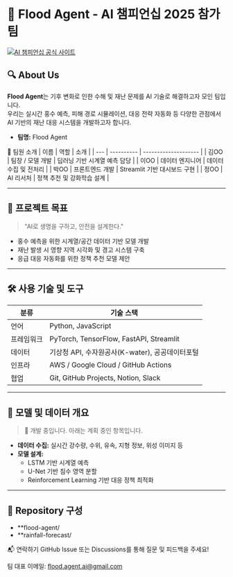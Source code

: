 # 🌊 Flood Agent - AI 챔피언십 2025 참가팀

[![AI 챔피언십 공식 사이트](https://img.shields.io/badge/AI%20챔피언십-공식사이트-blue)](https://ai-champion.or.kr/)

## 🔍 About Us

**Flood Agent**는 기후 변화로 인한 수해 및 재난 문제를 AI 기술로 해결하고자 모인 팀입니다.  
우리는 실시간 홍수 예측, 피해 경로 시뮬레이션, 대응 전략 자동화 등 다양한 관점에서  
AI 기반의 재난 대응 시스템을 개발하고자 합니다.

- **팀명:** Flood Agent
  
🙌 팀원 소개
| 이름  | 역할         | 소개                   |
| --- | ---------- | -------------------- |
| 김OO | 팀장 / 모델 개발 | 딥러닝 기반 시계열 예측 담당     |
| 이OO | 데이터 엔지니어   | 데이터 수집 및 전처리         |
| 박OO | 프론트엔드 개발   | Streamlit 기반 대시보드 구현 |
| 정OO | AI 리서처     | 정책 추천 및 강화학습 설계      |

---

## 🎯 프로젝트 목표

> "AI로 생명을 구하고, 안전을 설계한다."

- 홍수 예측을 위한 시계열/공간 데이터 기반 모델 개발  
- 재난 발생 시 영향 지역 시각화 및 경고 시스템 구축  
- 응급 대응 자동화를 위한 정책 추천 모델 제안

---

## 🛠️ 사용 기술 및 도구

| 분류       | 기술 스택 |
|------------|-----------|
| 언어       | Python, JavaScript |
| 프레임워크 | PyTorch, TensorFlow, FastAPI, Streamlit |
| 데이터     | 기상청 API, 수자원공사(K-water), 공공데이터포털 |
| 인프라     | AWS / Google Cloud / GitHub Actions |
| 협업       | Git, GitHub Projects, Notion, Slack |

---

## 🧠 모델 및 데이터 개요

> 🚧 개발 중입니다. 아래는 계획 중인 항목입니다.

- **데이터 수집:** 실시간 강수량, 수위, 유속, 지형 정보, 위성 이미지 등  
- **모델 설계:**  
  - LSTM 기반 시계열 예측
  - U-Net 기반 침수 영역 분할
  - Reinforcement Learning 기반 대응 정책 최적화

---

## 📂 Repository 구성

- **flood-agent/
- **rainfall-forecast/


📬 연락하기
GitHub Issue 또는 Discussions를 통해 질문 및 피드백을 주세요!

팀 대표 이메일: flood.agent.ai@gmail.com
